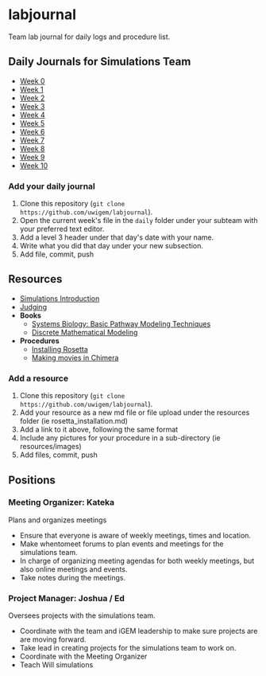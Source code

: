 # labjournal

Team lab journal for daily logs and procedure list.

## Daily Journals for Simulations Team

 * [Week  0](daily/simulations/week-00.md)
 * [Week  1](daily/simulations/week-01.md)
 * [Week  2](daily/simulations/week-02.md)
 * [Week  3](daily/simulations/week-03.md)
 * [Week  4](daily/simulations/week-04.md)
 * [Week  5](daily/simulations/week-05.md)
 * [Week  6](daily/simulations/week-06.md)
 * [Week  7](daily/simulations/week-07.md)
 * [Week  8](daily/simulations/week-08.md)
 * [Week  9](daily/simulations/week-09.md)
 * [Week 10](daily/simulations/week-10.md)

### Add your daily journal

 1. Clone this repository (`git clone https://github.com/uwigem/labjournal`).
 2. Open the current week's file in the `daily` folder under your subteam with
    your preferred text editor.
 3. Add a level 3 header under that day's date with your name.
 4. Write what you did that day under your new subsection.
 5. Add file, commit, push

## Resources

 * [Simulations Introduction](resources/simulations_intro.md)
 * [Judging](resources/judging_basics.md)
 * **Books**
   * [Systems Biology: Basic Pathway Modeling Techniques](resources/books/BioPathwayModeling.pdf)
   * [Discrete Mathematical Modeling](resources/books/IntroMathModeling.pdf)
 * **Procedures**
   * [Installing Rosetta](resources/procedures/rosetta_installation.md)
   * [Making movies in Chimera](resources/procedures/chimera_movie.md)

### Add a resource

 1. Clone this repository (`git clone https://github.com/uwigem/labjournal`).
 2. Add your resource as a new md file or file upload under the resources folder (ie rosetta_installation.md)
 3. Add a link to it above, following the same format
 4. Include any pictures for your procedure in a sub-directory (ie resources/images)
 5. Add files, commit, push

## Positions

### Meeting Organizer: Kateka

Plans and organizes meetings

 * Ensure that everyone is aware of weekly meetings, times and location.
 * Make whentomeet forums to plan events and meetings for the simulations team.
 * In charge of organizing meeting agendas for both weekly meetings, but also
   online meetings and events.
 * Take notes during the meetings.

### Project Manager: Joshua / Ed

Oversees projects with the simulations team.

 * Coordinate with the team and iGEM leadership to make sure projects are are
   moving forward.
 * Take lead in creating projects for the simulations team to work on.
 * Coordinate with the Meeting Organizer
 * Teach Will simulations
